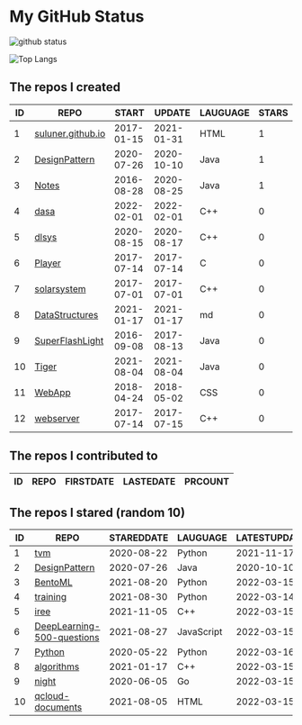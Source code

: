 # My GitHub Status

<img src="https://github-readme-stats-1.yihong0618.vercel.app/api?username=ThaddeusJiang&show_icons=true&&&hide_title=true&count_private=true" alt="github status" />

![Top Langs](https://github-readme-stats-1.yihong0618.vercel.app/api/top-langs/?username=ThaddeusJiang&layout=compact)

<!--START_SECTION:my_github-->
## The repos I created
| ID |                               REPO                                |   START    |   UPDATE   | LAUGUAGE | STARS |
|----|-------------------------------------------------------------------|------------|------------|----------|-------|
|  1 | [suluner.github.io](https://github.com/suluner/suluner.github.io) | 2017-01-15 | 2021-01-31 | HTML     |     1 |
|  2 | [DesignPattern](https://github.com/suluner/DesignPattern)         | 2020-07-26 | 2020-10-10 | Java     |     1 |
|  3 | [Notes](https://github.com/suluner/Notes)                         | 2016-08-28 | 2020-08-25 | Java     |     1 |
|  4 | [dasa](https://github.com/suluner/dasa)                           | 2022-02-01 | 2022-02-01 | C++      |     0 |
|  5 | [dlsys](https://github.com/suluner/dlsys)                         | 2020-08-15 | 2020-08-17 | C++      |     0 |
|  6 | [Player](https://github.com/suluner/Player)                       | 2017-07-14 | 2017-07-14 | C        |     0 |
|  7 | [solarsystem](https://github.com/suluner/solarsystem)             | 2017-07-01 | 2017-07-01 | C++      |     0 |
|  8 | [DataStructures](https://github.com/suluner/DataStructures)       | 2021-01-17 | 2021-01-17 | md       |     0 |
|  9 | [SuperFlashLight](https://github.com/suluner/SuperFlashLight)     | 2016-09-08 | 2017-08-13 | Java     |     0 |
| 10 | [Tiger](https://github.com/suluner/Tiger)                         | 2021-08-04 | 2021-08-04 | Java     |     0 |
| 11 | [WebApp](https://github.com/suluner/WebApp)                       | 2018-04-24 | 2018-05-02 | CSS      |     0 |
| 12 | [webserver](https://github.com/suluner/webserver)                 | 2017-07-14 | 2017-07-15 | C++      |     0 |

## The repos I contributed to
| ID | REPO | FIRSTDATE | LASTEDATE | PRCOUNT |
|----|------|-----------|-----------|---------|

## The repos I stared (random 10)
| ID |                                         REPO                                         | STAREDDATE |  LAUGUAGE  | LATESTUPDATE |
|----|--------------------------------------------------------------------------------------|------------|------------|--------------|
|  1 | [tvm](https://github.com/tqchen/tvm)                                                 | 2020-08-22 | Python     | 2021-11-17   |
|  2 | [DesignPattern](https://github.com/suluner/DesignPattern)                            | 2020-07-26 | Java       | 2020-10-10   |
|  3 | [BentoML](https://github.com/bentoml/BentoML)                                        | 2021-08-20 | Python     | 2022-03-15   |
|  4 | [training](https://github.com/mlcommons/training)                                    | 2021-08-30 | Python     | 2022-03-14   |
|  5 | [iree](https://github.com/google/iree)                                               | 2021-11-05 | C++        | 2022-03-15   |
|  6 | [DeepLearning-500-questions](https://github.com/scutan90/DeepLearning-500-questions) | 2021-08-27 | JavaScript | 2022-03-15   |
|  7 | [Python](https://github.com/TheAlgorithms/Python)                                    | 2020-05-22 | Python     | 2022-03-16   |
|  8 | [algorithms](https://github.com/xtaci/algorithms)                                    | 2021-01-17 | C++        | 2022-03-15   |
|  9 | [night](https://github.com/talkgo/night)                                             | 2020-06-05 | Go         | 2022-03-15   |
| 10 | [qcloud-documents](https://github.com/tencentyun/qcloud-documents)                   | 2021-08-05 | HTML       | 2022-03-15   |

<!--END_SECTION:my_github-->